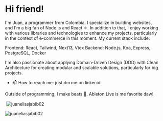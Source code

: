 
<h1 align="start">Hi friend!</h1>

I'm Juan, a programmer from Colombia. I specialize in building websites, and I'm a big fan of Node.js and React ⚛. In addition to that, I enjoy working with various libraries and technologies to enhance my projects, particularly in the context of e-commerce in this moment. My current stack include:

Frontend: React, Tailwind, Next13, Vtex
Backend: Node.js, Koa, Express, PostgreSQL, Docker

I'm also passionate about applying Domain-Driven Design (DDD) with Clean Architecture for creating modular and scalable solutions, particularly for big projects.

- 📫 How to reach me: just dm me on linkenid 

Outside of programming, I make beats 🎼, Ableton Live is me favorite daw!




<p>&nbsp;<img align="center" src="https://github-readme-stats.vercel.app/api?username=juaneliasjabib02&show_icons=true&locale=en" alt="juaneliasjabib02" /></p>

<p><img align="center" src="https://github-readme-streak-stats.herokuapp.com/?user=juaneliasjabib02&" alt="juaneliasjabib02" /></p>
